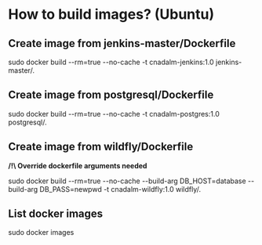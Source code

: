 # How to build images? (Ubuntu)

## Create image from jenkins-master/Dockerfile
sudo docker build --rm=true --no-cache -t cnadalm-jenkins:1.0 jenkins-master/.

## Create image from postgresql/Dockerfile
sudo docker build --rm=true --no-cache -t cnadalm-postgres:1.0 postgresql/.

## Create image from wildfly/Dockerfile
**/!\ Override dockerfile arguments needed**

sudo docker build --rm=true --no-cache --build-arg DB_HOST=database --build-arg DB_PASS=newpwd -t cnadalm-wildfly:1.0 wildfly/.

## List docker images
sudo docker images
